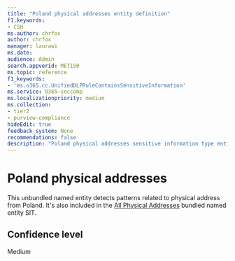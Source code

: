 ```yaml
---
title: "Poland physical addresses entity definition"
f1.keywords:
- CSH
ms.author: chrfox
author: chrfox
manager: laurawi
ms.date:
audience: Admin
search.appverid: MET150
ms.topic: reference
f1_keywords:
- 'ms.o365.cc.UnifiedDLPRuleContainsSensitiveInformation'
ms.service: O365-seccomp
ms.localizationpriority: medium
ms.collection:
- tier2
- purview-compliance
hideEdit: true
feedback_system: None
recommendations: false
description: "Poland physical addresses sensitive information type entity definition."
---
```


# Poland physical addresses

This unbundled named entity detects patterns related to physical address from Poland. It's also included in the [All Physical Addresses](sit-defn-all-physical-addresses.md) bundled named entity SIT.

## Confidence level

Medium